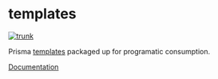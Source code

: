 # templates

[![trunk](https://github.com/prisma/templates-node/actions/workflows/trunk.yml/badge.svg)](https://github.com/prisma/templates-node/actions/workflows/trunk.yml)

Prisma [templates](https://github.com/prisma/prisma-schema-examples) packaged up for programatic consumption.

[Documentation](https://paka.dev/npm/@prisma/templates)
